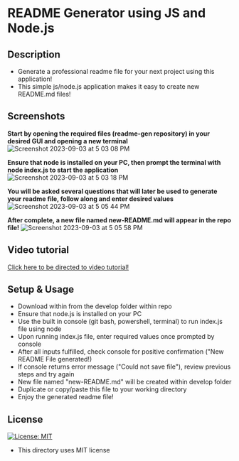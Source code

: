 # README Generator using JS and Node.js

## Description
- Generate a professional readme file for your next project using this application!
- This simple js/node.js application makes it easy to create new README.md files!

## Screenshots 
**Start by opening the required files (readme-gen repository) in your desired GUI and opening a new terminal**
![Screenshot 2023-09-03 at 5 03 08 PM](https://github.com/matthewbarnes1/readme-gen/assets/139004105/97e00025-16b2-4cc2-90c7-5d8eb4ed1ade)

**Ensure that node is installed on your PC, then prompt the terminal with node index.js to start the application**
![Screenshot 2023-09-03 at 5 03 18 PM](https://github.com/matthewbarnes1/readme-gen/assets/139004105/bdccd8f0-9205-43c9-ad12-f16aa6ae97f5)

**You will be asked several questions that will later be used to generate your readme file, follow along and enter desired values**
![Screenshot 2023-09-03 at 5 05 44 PM](https://github.com/matthewbarnes1/readme-gen/assets/139004105/c81d42c4-9315-43ec-a958-63000f3b62c1)

**After complete, a new file named new-README.md will appear in the repo file!**
![Screenshot 2023-09-03 at 5 05 58 PM](https://github.com/matthewbarnes1/readme-gen/assets/139004105/ab8cdca2-bea9-42c3-abb3-1e6109e48428)


## Video tutorial
[Click here to be directed to video tutorial!](https://drive.google.com/file/d/1nYAXa1bdhfhe6jnuKJUfZY5pFXIDh6n-/view?usp=sharing
)

## Setup & Usage
- Download within from the develop folder within repo 
- Ensure that node.js is installed on your PC
- Use the built in console (git bash, powershell, terminal) to run index.js file using node 
- Upon running index.js file, enter required values once prompted by console
- After all inputs fulfilled, check console for positive confirmation ("New README File generated!)
- If console returns error message ("Could not save file"), review previous steps and try again
- New file named "new-README.md" will be created within develop folder
- Duplicate or copy/paste this file to your working directory 
- Enjoy the generated readme file! 

## License 
[![License: MIT](https://img.shields.io/badge/License-MIT-yellow.svg)](https://opensource.org/licenses/MIT)
- This directory uses MIT license



